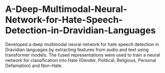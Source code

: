 # A-Deep-Multimodal-Neural-Network-for-Hate-Speech-Detection-in-Dravidian-Languages
Developed a deep multimodal neural network for hate speech detection in Dravidian languages by extracting features from audio and text using transformer models. The fused representations were used to train a neural network for classification into Hate (Gender, Political, Religious, Personal Defamation) and Non-Hate. 
